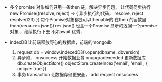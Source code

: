 - 多个promise 对象如何只用一条then 链，解决异步问题， 让代码同步执行
 new Promise((resolve, reject) => {
   异步执行的代码，   resolve, reject
   resolve(123)
 }) 
 每个Promise对象都是可以thenable的
 在then 的函数里 
 then(res => res.json())
 res.json() 也是一个Promise 
 显示的返回一个promise对象 ，继续执行下去
 不如await 优秀， 

- indexDB 让前端释放野心的数据库，前端的mongodb
  1. request 
    db = window.indexedDB().open(dbname, dbversion)
  2. 异步的， 
    onsuccess 开始数据业务
    onupgradeneeded 更新数据库
    db.createObjectStore()
    objectStore.createIndex('email', 'email', { unique: true })
  3. 事务 transaction 让数据存储更安全，
    add  request onsuccess 
